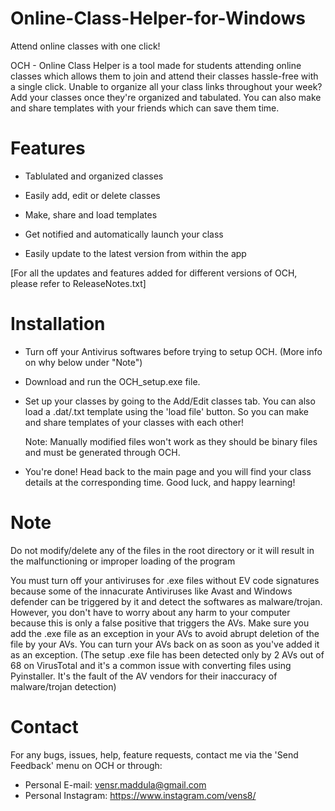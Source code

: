 # Online-Class-Helper-for-Windows
Attend online classes with one click!

OCH - Online Class Helper is a tool made for students attending online classes which allows them to join and attend their classes hassle-free with a single click. Unable to organize all your class links throughout your week? Add your classes once they're organized and tabulated. You can also make and share templates with your friends which can save them time.

# Features
- Tablulated and organized classes

- Easily add, edit or delete classes

- Make, share and load templates

- Get notified and automatically launch your class

- Easily update to the latest version from within the app

[For all the updates and features added for different versions of OCH, please refer to ReleaseNotes.txt]

# Installation
- Turn off your Antivirus softwares before trying to setup OCH. (More info on why below under "Note")

- Download and run the OCH_setup.exe file.

- Set up your classes by going to the Add/Edit classes tab. You can also load a .dat/.txt template using the 'load file' button. So you can make and share templates of your classes with each other! 

  Note: Manually modified files won't work as they should be binary files and must be generated through OCH.

- You're done! Head back to the main page and you will find your class details at the corresponding time. Good luck, and happy learning!

# Note
Do not modify/delete any of the files in the root directory or it will result in the malfunctioning or improper loading of the program

You must turn off your antiviruses for .exe files without EV code signatures because some of the innacurate Antiviruses like Avast and Windows defender can be triggered by it and detect the softwares as malware/trojan. However, you don't have to worry about any harm to your computer because this is only a false positive that triggers the AVs. Make sure you add the .exe file as an exception in your AVs to avoid abrupt deletion of the file by your AVs. You can turn your AVs back on as soon as you've added it as an exception. 
(The setup .exe file has been detected only by 2 AVs out of 68 on VirusTotal and it's a common issue with converting files using Pyinstaller. It's the fault of the AV vendors for their inaccuracy of malware/trojan detection)

# Contact
For any bugs, issues, help, feature requests, contact me via the 'Send Feedback' menu on OCH or through:

- Personal E-mail: vensr.maddula@gmail.com
- Personal Instagram: https://www.instagram.com/vens8/


